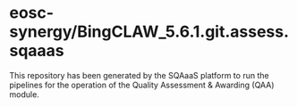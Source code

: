 <!--
SPDX-FileCopyrightText: Copyright contributors to the Software Quality Assurance as a Service (SQAaaS) project <sqaaas@ibergrid.eu>

SPDX-License-Identifier: GPL-3.0-only
-->

# eosc-synergy/BingCLAW_5.6.1.git.assess.sqaaas
This repository has been generated by the SQAaaS platform to run the pipelines
for the operation of the
Quality Assessment & Awarding (QAA)
module.